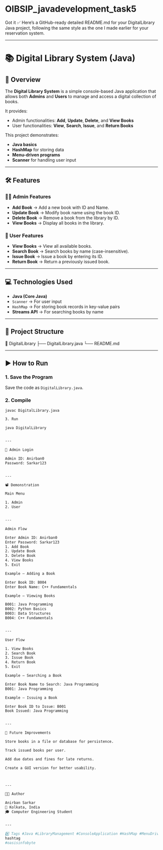# OIBSIP_javadevelopment_task5
Got it ✅
Here’s a GitHub-ready detailed README.md for your DigitalLibrary Java project, following the same style as the one I made earlier for your reservation system.


---

# 📚 Digital Library System (Java)

## 📌 Overview
The **Digital Library System** is a simple console-based Java application that allows both **Admins** and **Users** to manage and access a digital collection of books.  

It provides:
- Admin functionalities: **Add**, **Update**, **Delete**, and **View Books**
- User functionalities: **View**, **Search**, **Issue**, and **Return Books**

This project demonstrates:
- **Java basics**
- **HashMap** for storing data
- **Menu-driven programs**
- **Scanner** for handling user input

---

## 🛠 Features

### 👨‍💼 Admin Features
- **Add Book** → Add a new book with ID and Name.
- **Update Book** → Modify book name using the book ID.
- **Delete Book** → Remove a book from the library by ID.
- **View Books** → Display all books in the library.

### 👤 User Features
- **View Books** → View all available books.
- **Search Book** → Search books by name (case-insensitive).
- **Issue Book** → Issue a book by entering its ID.
- **Return Book** → Return a previously issued book.

---

## 💻 Technologies Used
- **Java (Core Java)**
- `Scanner` → For user input
- `HashMap` → For storing book records in key-value pairs
- **Streams API** → For searching books by name

---

## 📂 Project Structure

📁 DigitalLibrary ├── DigitalLibrary.java └── README.md

---

## ▶️ How to Run

### 1. Save the Program
Save the code as `DigitalLibrary.java`.

### 2. Compile
```bash
javac DigitalLibrary.java

3. Run

java DigitalLibrary


---

🔑 Admin Login

Admin ID: Anirban0
Password: Sarkar123


---

📽 Demonstration

Main Menu

1. Admin
2. User


---

Admin Flow

Enter Admin ID: Anirban0
Enter Password: Sarkar123
1. Add Book
2. Update Book
3. Delete Book
4. View Books
5. Exit

Example — Adding a Book

Enter Book ID: B004
Enter Book Name: C++ Fundamentals

Example — Viewing Books

B001: Java Programming
B002: Python Basics
B003: Data Structures
B004: C++ Fundamentals


---

User Flow

1. View Books
2. Search Book
3. Issue Book
4. Return Book
5. Exit

Example — Searching a Book

Enter Book Name to Search: Java Programming
B001: Java Programming

Example — Issuing a Book

Enter Book ID to Issue: B001
Book Issued: Java Programming


---

🔮 Future Improvements

Store books in a file or database for persistence.

Track issued books per user.

Add due dates and fines for late returns.

Create a GUI version for better usability.



---

👨‍💻 Author

Anirban Sarkar
📍 Kolkata, India
🎓 Computer Engineering Student


---

#️⃣ Tags #Java #LibraryManagement #ConsoleApplication #HashMap #MenuDrivenProgram #JavaBasics #CoreJava
hashtag
#oasisinfobyte
